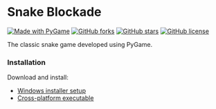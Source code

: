 # Snake Blockade


[![Made with PyGame](https://img.shields.io/badge/Made%20with-PyGame-informational)](https://www.pygame.org/project/3536)
[![GitHub forks](https://img.shields.io/github/forks/apaar97/snake-blockade?style=social)](https://github.com/apaar97/snake-blockade/network)
[![GitHub stars](https://img.shields.io/github/stars/apaar97/snake-blockade?style=social)](https://github.com/apaar97/snake-blockade/stargazers)
[![GitHub license](https://img.shields.io/github/license/apaar97/snake-blockade.svg?color=blue)](https://github.com/apaar97/snake-blockade/blob/master/LICENSE)

The classic snake game developed using PyGame.

### Installation

Download and install:
- [Windows installer setup](https://drive.google.com/open?id=1xrTQ12lS8Dz6UxNBSm4XgmTBWotkicgt)
- [Cross-platform executable](https://drive.google.com/open?id=1NnpODXXE9LgfaLE6HSDliBXaAQJxnCC4)

